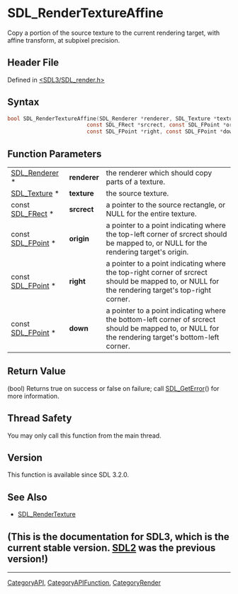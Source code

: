 # SDL_RenderTextureAffine

Copy a portion of the source texture to the current rendering target, with affine transform, at subpixel precision.

## Header File

Defined in [<SDL3/SDL_render.h>](https://github.com/libsdl-org/SDL/blob/main/include/SDL3/SDL_render.h)

## Syntax

```c
bool SDL_RenderTextureAffine(SDL_Renderer *renderer, SDL_Texture *texture,
                         const SDL_FRect *srcrect, const SDL_FPoint *origin,
                         const SDL_FPoint *right, const SDL_FPoint *down);
```

## Function Parameters

|                                  |              |                                                                                                                                                     |
| -------------------------------- | ------------ | --------------------------------------------------------------------------------------------------------------------------------------------------- |
| [SDL_Renderer](SDL_Renderer) *   | **renderer** | the renderer which should copy parts of a texture.                                                                                                  |
| [SDL_Texture](SDL_Texture) *     | **texture**  | the source texture.                                                                                                                                 |
| const [SDL_FRect](SDL_FRect) *   | **srcrect**  | a pointer to the source rectangle, or NULL for the entire texture.                                                                                  |
| const [SDL_FPoint](SDL_FPoint) * | **origin**   | a pointer to a point indicating where the top-left corner of srcrect should be mapped to, or NULL for the rendering target's origin.                |
| const [SDL_FPoint](SDL_FPoint) * | **right**    | a pointer to a point indicating where the top-right corner of srcrect should be mapped to, or NULL for the rendering target's top-right corner.     |
| const [SDL_FPoint](SDL_FPoint) * | **down**     | a pointer to a point indicating where the bottom-left corner of srcrect should be mapped to, or NULL for the rendering target's bottom-left corner. |

## Return Value

(bool) Returns true on success or false on failure; call
[SDL_GetError](SDL_GetError)() for more information.

## Thread Safety

You may only call this function from the main thread.

## Version

This function is available since SDL 3.2.0.

## See Also

- [SDL_RenderTexture](SDL_RenderTexture)


## (This is the documentation for SDL3, which is the current stable version. [SDL2](https://wiki.libsdl.org/SDL2/) was the previous version!)



----
[CategoryAPI](CategoryAPI), [CategoryAPIFunction](CategoryAPIFunction), [CategoryRender](CategoryRender)

